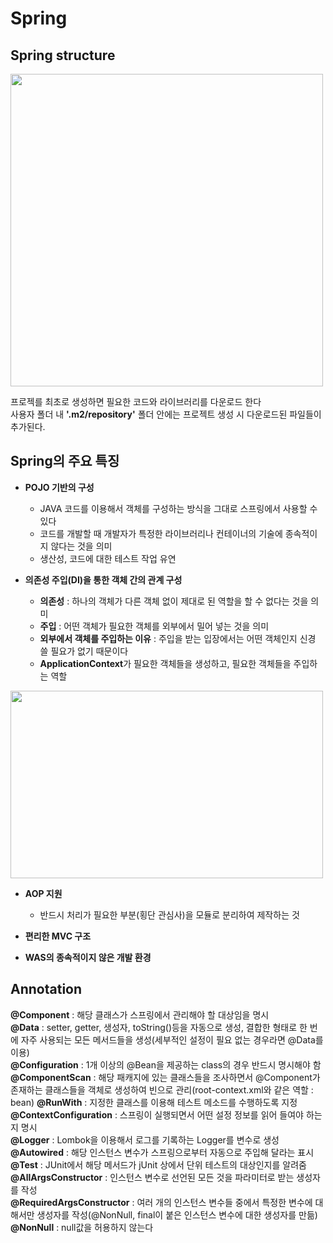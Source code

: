 # Spring   

## Spring structure   
<img src="https://user-images.githubusercontent.com/88373857/147024829-25f6a20f-6e47-4b80-812a-37ac4895ba6d.jpg" width="500" height="500">

프로젝를 최초로 생성하면 필요한 코드와 라이브러리를 다운로드 한다   
사용자 폴더 내 **'.m2/repository'** 폴더 안에는 프로젝트 생성 시 다운로드된 파일들이 추가된다.   

## Spring의 주요 특징
* **POJO 기반의 구성**      
  - JAVA 코드를 이용해서 객체를 구성하는 방식을 그대로 스프링에서 사용할 수 있다
  - 코드를 개발할 때 개발자가 특정한 라이브러리나 컨테이너의 기술에 종속적이지 않다는 것을 의미   
  - 생산성, 코드에 대한 테스트 작업 유연   
  
* **의존성 주입(DI)을 통한 객체 간의 관계 구성**    
  - **의존성** : 하나의 객체가 다른 객체 없이 제대로 된 역할을 할 수 없다는 것을 의미   
  - **주입** : 어떤 객체가 필요한 객체를 외부에서 밀어 넣는 것을 의미   
  - **외부에서 객체를 주입하는 이유** : 주입을 받는 입장에서는 어떤 객체인지 신경 쓸 필요가 없기 때문이다   
  - **ApplicationContext**가 필요한 객체들을 생성하고, 필요한 객체들을 주입하는 역할   
<img src="https://user-images.githubusercontent.com/88373857/147059695-80f66cf2-066b-4a79-ae21-77f0608082eb.jpg" width="500" height="300">
 
* **AOP 지원**   
  - 반드시 처리가 필요한 부분(횡단 관심사)을 모듈로 분리하여 제작하는 것   
  
* **편리한 MVC 구조**   

* **WAS의 종속적이지 않은 개발 환경**   

## Annotation   
**@Component** : 해당 클래스가 스프링에서 관리해야 할 대상임을 명시   
**@Data** : setter, getter, 생성자, toString()등을 자동으로 생성, 결합한 형태로 한 번에 자주 사용되는 모든 메서드들을 생성(세부적인 설정이 필요 없는 경우라면 @Data를 이용)   
**@Configuration** : 1개 이상의 @Bean을 제공하는 class의 경우 반드시 명시해야 함
**@ComponentScan** : 해당 패캐지에 있는 클래스들을 조사하면서 @Component가 존재하는 클래스들을 객체로 생성하여 빈으로 관리(root-context.xml와 같은 역할 : bean)
**@RunWith** : 지정한 클래스를 이용해 테스트 메소드를 수행하도록 지정   
**@ContextConfiguration** : 스프링이 실행되면서 어떤 설정 정보를 읽어 들여야 하는지 명시   
**@Logger** : Lombok을 이용해서 로그를 기록하는 Logger를 변수로 생성   
**@Autowired** : 해당 인스턴스 변수가 스프링으로부터 자동으로 주입해 달라는 표시   
**@Test** : JUnit에서 해당 메서드가 jUnit 상에서 단위 테스트의 대상인지를 알려줌   
**@AllArgsConstructor** : 인스턴스 변수로 선언된 모든 것을 파라미터로 받는 생성자를 작성   
**@RequiredArgsConstructor** : 여러 개의 인스턴스 변수들 중에서 특정한 변수에 대해서만 생성자를 작성(@NonNull, final이 붙은 인스턴스 변수에 대한 생성자를 만듦)   
**@NonNull** : null값을 허용하지 않는다   




